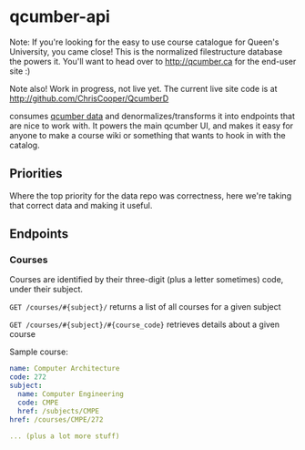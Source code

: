 qcumber-api
===========


Note: If you're looking for the easy to use course catalogue for Queen's University, you came close! This is the normalized filestructure database the powers it. You'll want to head over to http://qcumber.ca for the end-user site :)

Note also! Work in progress, not live yet. The current live site code is at http://github.com/ChrisCooper/QcumberD


consumes [qcumber data](https://github.com/Queens-Hacks/qcumber-data) and denormalizes/transforms it into endpoints that are nice to work with. It powers the main qcumber UI, and makes it easy for anyone to make a course wiki or something that wants to hook in with the catalog.


Priorities
----------

Where the top priority for the data repo was correctness, here we're taking that correct data and making it useful.


Endpoints
---------


### Courses

Courses are identified by their three-digit (plus a letter sometimes) code, under their subject.

`GET /courses/#{subject}/` returns a list of all courses for a given subject

`GET /courses/#{subject}/#{course_code}` retrieves details about a given course

Sample course:

```YAML
name: Computer Architecture
code: 272
subject:
  name: Computer Engineering
  code: CMPE
  href: /subjects/CMPE
href: /courses/CMPE/272

... (plus a lot more stuff)
```

